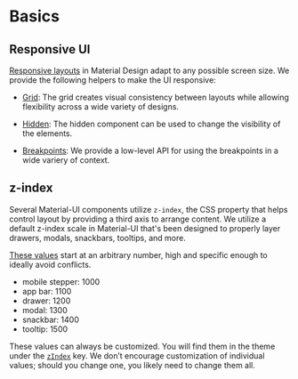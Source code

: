 # Basics

## Responsive UI

[Responsive layouts](https://material.io/design/layout/responsive-layout-grid.html) in Material Design adapt to any possible screen size.
We provide the following helpers to make the UI responsive:

- [Grid](/layout/grid):
The grid creates visual consistency between layouts while allowing flexibility across a wide variety of designs.

- [Hidden](/layout/hidden):
The hidden component can be used to change the visibility of the elements.

- [Breakpoints](/layout/breakpoints):
We provide a low-level API for using the breakpoints in a wide variery of context.

## z-index

Several Material-UI components utilize `z-index`, the CSS property that helps control layout by providing a third axis to arrange content.
We utilize a default z-index scale in Material-UI that's been designed to properly layer drawers,
modals, snackbars, tooltips, and more.

[These values](https://github.com/mui-org/material-ui/blob/master/packages/material-ui/src/styles/zIndex.js) start at an arbitrary number, high and specific enough to ideally avoid conflicts.

- mobile stepper: 1000
- app bar: 1100
- drawer: 1200
- modal: 1300
- snackbar: 1400
- tooltip: 1500

These values can always be customized.
You will find them in the theme under the [`zIndex`](/customization/default-theme?expend-path=$.zIndex) key.
We don’t encourage customization of individual values; should you change one, you likely need to change them all.
